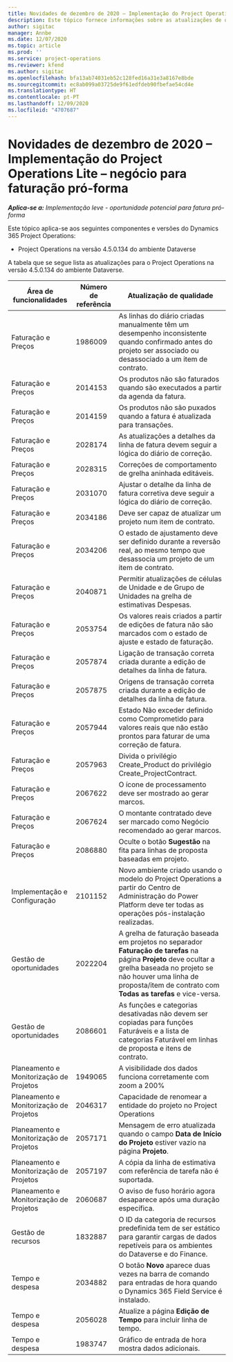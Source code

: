 ```yaml
---
title: Novidades de dezembro de 2020 – Implementação do Project Operations Lite – negócio para faturação pró-forma
description: Este tópico fornece informações sobre as atualizações de qualidade disponíveis na versão de dezembro de 2020 da implementação do Project Operations Lite – negócio para faturação pró-forma.
author: sigitac
manager: Annbe
ms.date: 12/07/2020
ms.topic: article
ms.prod: ''
ms.service: project-operations
ms.reviewer: kfend
ms.author: sigitac
ms.openlocfilehash: bfa13ab74031eb52c128fed16a31e3a8167e8bde
ms.sourcegitcommit: ec8ab099a03725de9f61edfdeb90fbefae54cd4e
ms.translationtype: HT
ms.contentlocale: pt-PT
ms.lasthandoff: 12/09/2020
ms.locfileid: "4707687"
---
```

# <a name="whats-new-december-2020---project-operations-lite-deployment---deal-to-proforma-invoicing"></a>Novidades de dezembro de 2020 – Implementação do Project Operations Lite – negócio para faturação pró-forma

_**Aplica-se a:** Implementação leve - oportunidade potencial para fatura pró-forma_

Este tópico aplica-se aos seguintes componentes e versões do Dynamics 365 Project Operations:

  - Project Operations na versão 4.5.0.134 do ambiente Dataverse 

A tabela que se segue lista as atualizações para o Project Operations na versão 4.5.0.134 do ambiente Dataverse.

| **Área de funcionalidades** | **Número de referência** | **Atualização de qualidade** |
| --- | --- | --- |
| Faturação e Preços | 1986009 | As linhas do diário criadas manualmente têm um desempenho inconsistente quando confirmado antes do projeto ser associado ou desassociado a um item de contrato. |
| Faturação e Preços | 2014153 | Os produtos não são faturados quando são executados a partir da agenda da fatura. |
| Faturação e Preços | 2014159 | Os produtos não são puxados quando a fatura é atualizada para transações. |
| Faturação e Preços | 2028174 | As atualizações a detalhes da linha de fatura devem seguir a lógica do diário de correção. |
| Faturação e Preços | 2028315 | Correções de comportamento de grelha aninhada editáveis. |
| Faturação e Preços | 2031070 | Ajustar o detalhe da linha de fatura corretiva deve seguir a lógica do diário de correção. |
| Faturação e Preços | 2034186 | Deve ser capaz de atualizar um projeto num item de contrato. |
| Faturação e Preços | 2034206 | O estado de ajustamento deve ser definido durante a reversão real, ao mesmo tempo que desassocia um projeto de um item de contrato. |
| Faturação e Preços | 2040871 | Permitir atualizações de células de Unidade e de Grupo de Unidades na grelha de estimativas Despesas. |
| Faturação e Preços | 2053754 | Os valores reais criados a partir de edições de fatura não são marcados com o estado de ajuste e estado de faturação. |
| Faturação e Preços | 2057874 | Ligação de transação correta criada durante a edição de detalhes da linha de fatura. |
| Faturação e Preços | 2057875 | Origens de transação correta criada durante a edição de detalhes da linha de fatura. |
| Faturação e Preços | 2057944 | Estado Não exceder definido como Comprometido para valores reais que não estão prontos para faturar de uma correção de fatura. |
| Faturação e Preços | 2057963 | Divida o privilégio Create\_Product do privilégio Create\_ProjectContract. |
| Faturação e Preços | 2067622 | O ícone de processamento deve ser mostrado ao gerar marcos. |
| Faturação e Preços | 2067624 | O montante contratado deve ser marcado como Negócio recomendado ao gerar marcos. |
| Faturação e Preços | 2086880 | Oculte o botão **Sugestão** na fita para linhas de proposta baseadas em projeto. |
| Implementação e Configuração | 2101152 | Novo ambiente criado usando o modelo do Project Operations a partir do Centro de Administração do Power Platform deve ter todas as operações pós-instalação realizadas. |
|   Gestão de oportunidades | 2022204 | A grelha de faturação baseada em projetos no separador **Faturação de tarefas** na página **Projeto** deve ocultar a grelha baseada no projeto se não houver uma linha de proposta/item de contrato com **Todas as tarefas** e vice-versa. |
|   Gestão de oportunidades | 2086601 | As funções e categorias desativadas não devem ser copiadas para funções Faturáveis e a lista de categorias Faturável em linhas de proposta e itens de contrato. |
| Planeamento e Monitorização de Projetos | 1949065 | A visibilidade dos dados funciona corretamente com zoom a 200% |
| Planeamento e Monitorização de Projetos | 2046317 | Capacidade de renomear a entidade do projeto no Project Operations |
| Planeamento e Monitorização de Projetos | 2057171 | Mensagem de erro atualizada quando o campo **Data de Início do Projeto** estiver vazio na página **Projeto**. |
| Planeamento e Monitorização de Projetos | 2057197 | A cópia da linha de estimativa com referência de tarefa não é suportada. |
| Planeamento e Monitorização de Projetos | 2060687 | O aviso de fuso horário agora desaparece após uma duração específica. |
| Gestão de recursos | 1832887 | O ID da categoria de recursos predefinida tem de ser estático para garantir cargas de dados repetíveis para os ambientes do Dataverse e do Finance. |
| Tempo e despesa | 2034882 | O botão **Novo** aparece duas vezes na barra de comando para entradas de hora quando o Dynamics 365 Field Service é instalado. |
| Tempo e despesa | 2056028 | Atualize a página **Edição de Tempo** para incluir linha de tempo. |
| Tempo e despesa | 1983747 | Gráfico de entrada de hora mostra dados adicionais. |

